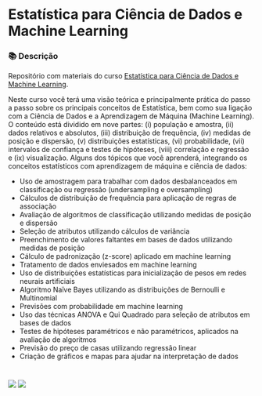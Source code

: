 # Estatística para Ciência de Dados e Machine Learning

### 📚  Descrição

Repositório com materiais do curso [Estatística para Ciência de Dados e Machine Learning](https://www.udemy.com/course/estatistica-para-ciencia-de-dados-machine-learning/).

Neste curso você terá uma visão teórica e principalmente prática do passo a passo sobre os principais conceitos de Estatística, bem como sua ligação com a Ciência de Dados e a Aprendizagem de Máquina (Machine Learning).
O conteúdo está dividido em nove partes: (i) população e amostra, (ii) dados relativos e absolutos, (iii) distribuição de frequência, (iv) medidas de posição e dispersão, (v) distribuições estatísticas, (vi) probabilidade, (vii) intervalos de confiança e testes de hipóteses, (viii) correlação e regressão e (ix) visualização. 
Alguns dos tópicos que você aprenderá, integrando os conceitos estatísticos com aprendizagem de máquina e ciência de dados:

- Uso de amostragem para trabalhar com dados desbalanceados em classificação ou regressão (undersampling e oversampling)
- Cálculos de distribuição de frequência para aplicação de regras de associação
- Avaliação de algoritmos de classificação utilizando medidas de posição e dispersão
- Seleção de atributos utilizando cálculos de variância
- Preenchimento de valores faltantes em bases de dados utilizando medidas de posição
- Cálculo de padronização (z-score) aplicado em machine learning
- Tratamento de dados enviesados em machine learning
- Uso de distribuições estatísticas para inicialização de pesos em redes neurais artificiais
- Algoritmo Naïve Bayes utilizando as distribuições de Bernoulli e Multinomial
- Previsões com probabilidade em machine learning
- Uso das técnicas ANOVA e Qui Quadrado para seleção de atributos em bases de dados
- Testes de hipóteses paramétricos e não paramétricos, aplicados na avaliação de algoritmos
- Previsão do preço de casas utilizando regressão linear
- Criação de gráficos e mapas para ajudar na interpretação de dados



#

<div>
  <a href="https://www.linkedin.com/in/claudia-anjos/" target="_blank"><img src="https://img.shields.io/badge/-LinkedIn-%230077B5?style=for-the-badge&logo=linkedin&logoColor=white" target="_blank"></a>
  <a href="https://medium.com/@ndosanjosc" target="_blank"><img src="https://img.shields.io/badge/Medium-12100E?style=for-the-badge&logo=medium&logoColor=white"></a>
</div>
